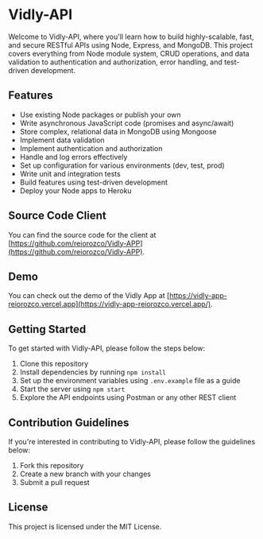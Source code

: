 
# Vidly-API

Welcome to Vidly-API, where you'll learn how to build highly-scalable, fast, and secure RESTful APIs using Node, Express, and MongoDB. This project covers everything from Node module system, CRUD operations, and data validation to authentication and authorization, error handling, and test-driven development.

## Features

-   Use existing Node packages or publish your own
-   Write asynchronous JavaScript code (promises and async/await)
-   Store complex, relational data in MongoDB using Mongoose
-   Implement data validation
-   Implement authentication and authorization
-   Handle and log errors effectively
-   Set up configuration for various environments (dev, test, prod)
-   Write unit and integration tests
-   Build features using test-driven development
-   Deploy your Node apps to Heroku

## Source Code Client

You can find the source code for the client at [https://github.com/reiorozco/Vidly-APP](https://github.com/reiorozco/Vidly-APP).

## Demo

You can check out the demo of the Vidly App at [https://vidly-app-reiorozco.vercel.app](https://vidly-app-reiorozco.vercel.app/).

## Getting Started

To get started with Vidly-API, please follow the steps below:

1.  Clone this repository
2.  Install dependencies by running `npm install`
3.  Set up the environment variables using `.env.example` file as a guide
4.  Start the server using `npm start`
5.  Explore the API endpoints using Postman or any other REST client

## Contribution Guidelines

If you're interested in contributing to Vidly-API, please follow the guidelines below:

1.  Fork this repository
2.  Create a new branch with your changes
3.  Submit a pull request

## License

This project is licensed under the MIT License.
